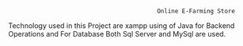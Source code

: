                                               Online E-Farming Store


Technology used in this Project are xampp using of Java for Backend Operations and For Database Both Sql Server and MySql are used.
